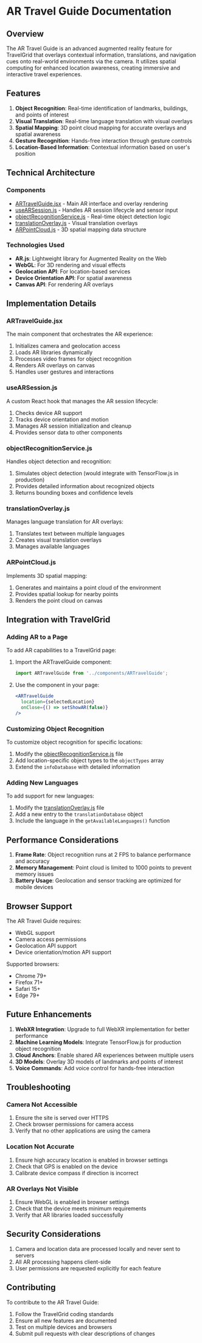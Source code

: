 # AR Travel Guide Documentation

## Overview

The AR Travel Guide is an advanced augmented reality feature for TravelGrid that overlays contextual information, translations, and navigation cues onto real-world environments via the camera. It utilizes spatial computing for enhanced location awareness, creating immersive and interactive travel experiences.

## Features

1. **Object Recognition**: Real-time identification of landmarks, buildings, and points of interest
2. **Visual Translation**: Real-time language translation with visual overlays
3. **Spatial Mapping**: 3D point cloud mapping for accurate overlays and spatial awareness
4. **Gesture Recognition**: Hands-free interaction through gesture controls
5. **Location-Based Information**: Contextual information based on user's position

## Technical Architecture

### Components

- [ARTravelGuide.jsx](file:///c:/career%20tension%20solution/TravelGrid/client/src/components/ARTravelGuide.jsx) - Main AR interface and overlay rendering
- [useARSession.js](file:///c:/career%20tension%20solution/TravelGrid/client/src/hooks/useARSession.js) - Handles AR session lifecycle and sensor input
- [objectRecognitionService.js](file:///c:/career%20tension%20solution/TravelGrid/client/src/services/objectRecognitionService.js) - Real-time object detection logic
- [translationOverlay.js](file:///c:/career%20tension%20solution/TravelGrid/client/src/services/translationOverlay.js) - Visual translation overlays
- [ARPointCloud.js](file:///c:/career%20tension%20solution/TravelGrid/client/src/models/ARPointCloud.js) - 3D spatial mapping data structure

### Technologies Used

- **AR.js**: Lightweight library for Augmented Reality on the Web
- **WebGL**: For 3D rendering and visual effects
- **Geolocation API**: For location-based services
- **Device Orientation API**: For spatial awareness
- **Canvas API**: For rendering AR overlays

## Implementation Details

### ARTravelGuide.jsx

The main component that orchestrates the AR experience:

1. Initializes camera and geolocation access
2. Loads AR libraries dynamically
3. Processes video frames for object recognition
4. Renders AR overlays on canvas
5. Handles user gestures and interactions

### useARSession.js

A custom React hook that manages the AR session lifecycle:

1. Checks device AR support
2. Tracks device orientation and motion
3. Manages AR session initialization and cleanup
4. Provides sensor data to other components

### objectRecognitionService.js

Handles object detection and recognition:

1. Simulates object detection (would integrate with TensorFlow.js in production)
2. Provides detailed information about recognized objects
3. Returns bounding boxes and confidence levels

### translationOverlay.js

Manages language translation for AR overlays:

1. Translates text between multiple languages
2. Creates visual translation overlays
3. Manages available languages

### ARPointCloud.js

Implements 3D spatial mapping:

1. Generates and maintains a point cloud of the environment
2. Provides spatial lookup for nearby points
3. Renders the point cloud on canvas

## Integration with TravelGrid

### Adding AR to a Page

To add AR capabilities to a TravelGrid page:

1. Import the ARTravelGuide component:
   ```jsx
   import ARTravelGuide from '../components/ARTravelGuide';
   ```

2. Use the component in your page:
   ```jsx
   <ARTravelGuide 
     location={selectedLocation} 
     onClose={() => setShowAR(false)} 
   />
   ```

### Customizing Object Recognition

To customize object recognition for specific locations:

1. Modify the [objectRecognitionService.js](file:///c:/career%20tension%20solution/TravelGrid/client/src/services/objectRecognitionService.js) file
2. Add location-specific object types to the `objectTypes` array
3. Extend the `infoDatabase` with detailed information

### Adding New Languages

To add support for new languages:

1. Modify the [translationOverlay.js](file:///c:/career%20tension%20solution/TravelGrid/client/src/services/translationOverlay.js) file
2. Add a new entry to the `translationDatabase` object
3. Include the language in the `getAvailableLanguages()` function

## Performance Considerations

1. **Frame Rate**: Object recognition runs at 2 FPS to balance performance and accuracy
2. **Memory Management**: Point cloud is limited to 1000 points to prevent memory issues
3. **Battery Usage**: Geolocation and sensor tracking are optimized for mobile devices

## Browser Support

The AR Travel Guide requires:

- WebGL support
- Camera access permissions
- Geolocation API support
- Device orientation/motion API support

Supported browsers:
- Chrome 79+
- Firefox 71+
- Safari 15+
- Edge 79+

## Future Enhancements

1. **WebXR Integration**: Upgrade to full WebXR implementation for better performance
2. **Machine Learning Models**: Integrate TensorFlow.js for production object recognition
3. **Cloud Anchors**: Enable shared AR experiences between multiple users
4. **3D Models**: Overlay 3D models of landmarks and points of interest
5. **Voice Commands**: Add voice control for hands-free interaction

## Troubleshooting

### Camera Not Accessible

1. Ensure the site is served over HTTPS
2. Check browser permissions for camera access
3. Verify that no other applications are using the camera

### Location Not Accurate

1. Ensure high accuracy location is enabled in browser settings
2. Check that GPS is enabled on the device
3. Calibrate device compass if direction is incorrect

### AR Overlays Not Visible

1. Ensure WebGL is enabled in browser settings
2. Check that the device meets minimum requirements
3. Verify that AR libraries loaded successfully

## Security Considerations

1. Camera and location data are processed locally and never sent to servers
2. All AR processing happens client-side
3. User permissions are requested explicitly for each feature

## Contributing

To contribute to the AR Travel Guide:

1. Follow the TravelGrid coding standards
2. Ensure all new features are documented
3. Test on multiple devices and browsers
4. Submit pull requests with clear descriptions of changes